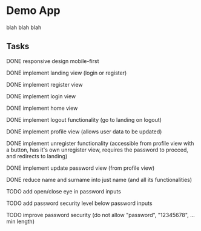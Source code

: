 # Demo App

blah blah blah

## Tasks

DONE responsive design mobile-first

DONE implement landing view (login or register)

DONE implement register view

DONE implement login view

DONE implement home view

DONE implement logout functionality (go to landing on logout)

DONE implement profile view (allows user data to be updated)

DONE implement unregister functionality (accessible from profile view with a button, has it's own unregister view, requires the password to procced, and redirects to landing)

DONE implement update password view (from profile view)

DONE reduce name and surname into just name (and all its functionalities)

TODO add open/close eye in password inputs

TODO add password security level below password inputs

TODO improve password security (do not allow "password", "12345678", ... min length)